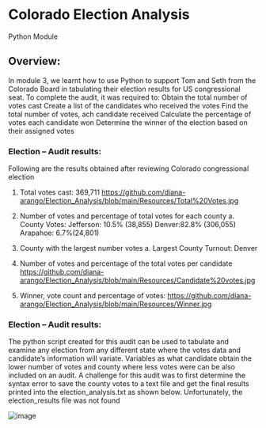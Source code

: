 # Colorado Election Analysis
Python Module

## Overview:
In module 3, we learnt how to use Python to support Tom and Seth from the Colorado Board in tabulating their election results for US congressional seat. To complete the audit, it was required to:
Obtain the total number of votes cast
Create a list of the candidates who received the votes
Find the total number of votes, ach candidate received
Calculate the percentage of votes each candidate won
Determine the winner of the election based on their assigned votes

### Election – Audit results:

Following are the results obtained after reviewing Colorado congressional election

1.	Total votes cast: 369,711 https://github.com/diana-arango/Election_Analysis/blob/main/Resources/Total%20Votes.jpg



	
2.	Number of votes and percentage of total votes for each county 
a.	County Votes:
Jefferson: 10.5% (38,855)
Denver:82.8% (306,055)
Arapahoe: 6.7%(24,801)

3.	County with the largest number votes
a.	Largest County Turnout: Denver

4.	Number of votes and percentage of the total votes per candidate https://github.com/diana-arango/Election_Analysis/blob/main/Resources/Candidate%20votes.jpg
 


5.	Winner, vote count and percentage of votes: https://github.com/diana-arango/Election_Analysis/blob/main/Resources/Winner.jpg
 
### Election – Audit results:
The python script created for this audit can be used to tabulate and examine any election from any different state where the votes data and candidate’s information will variate. Variables as what candidate obtain the lower number of votes and county where less votes were can be also included on an audit. A challenge for this audit was to first determine the syntax error to save the county votes to a text file and get the final results printed into the election_analysis.txt as shown below. Unfortunately, the election_results file was not found


 
















![image](https://user-images.githubusercontent.com/86804185/126207948-f7e86788-e96e-4571-adc3-b07f57590379.png)
